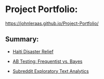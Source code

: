 # Project Portfolio:
https://johnleraas.github.io/Project-Portfolio/

## Summary:

* [Haiti Disaster Relief](https://github.com/johnleraas/Haiti-Disaster-Relief)

* [AB Testing: Frequentist vs. Bayes](https://github.com/johnleraas/AB-Testing-Frequentist-vs-Bayesian)

* [Subreddit Exploratory Text Analytics](https://github.com/johnleraas/Exploratory-Text-Analytics-Subreddits)

